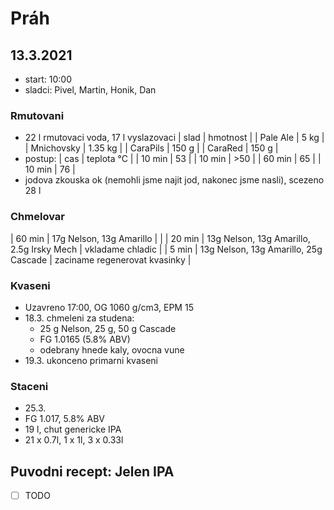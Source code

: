 # Práh

## 13.3.2021
  * start: 10:00
  * sladci: Pivel, Martin, Honik, Dan

### Rmutovani
  * 22 l rmutovaci voda, 17 l vyslazovaci
    | slad       | hmotnost |
    | Pale Ale   | 5 kg     |
    | Mnichovsky | 1.35 kg  |
    | CaraPils   | 150 g    |
    | CaraRed    | 150 g    |
  * postup:
    | cas    | teplota °C |
    | 10 min | 53         |
    | 10 min | >50        |
    | 60 min | 65         |
    | 10 min | 76         |
  * jodova zkouska ok (nemohli jsme najit jod, nakonec jsme nasli), scezeno 28 l

### Chmelovar
| 60 min | 17g Nelson, 13g Amarillo                  |                               |
| 20 min | 13g Nelson, 13g Amarillo, 2.5g Irsky Mech | vkladame chladic              |
| 5 min  | 13g Nelson, 13g Amarillo, 25g Cascade     | zaciname regenerovat kvasinky |

### Kvaseni
  * Uzavreno 17:00, OG 1060 g/cm3, EPM 15
  * 18.3. chmeleni za studena:
    * 25 g Nelson, 25 g, 50 g Cascade
    * FG 1.0165 (5.8% ABV)
    * odebrany hnede kaly, ovocna vune
  * 19.3. ukonceno primarni kvaseni

### Staceni
  * 25.3.
  * FG 1.017, 5.8% ABV
  * 19 l, chut genericke IPA
  * 21 x 0.7l, 1 x 1l, 3 x 0.33l

## Puvodni recept: Jelen IPA
  * [ ] TODO
